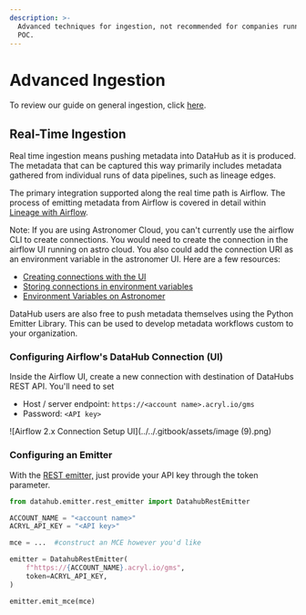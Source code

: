 ```yaml
---
description: >-
  Advanced techniques for ingestion, not recommended for companies running a
  POC.
---
```


# Advanced Ingestion

To review our guide on general ingestion, click [here](./#batch-ingestion).

## Real-Time Ingestion&#x20;

Real time ingestion means pushing metadata into DataHub as it is produced. The metadata that can be captured this way primarily includes metadata gathered from individual runs of data pipelines, such as lineage edges.&#x20;

The primary integration supported along the real time path is Airflow. The process of emitting metadata from Airflow is covered in detail within [Lineage with Airflow](https://datahubproject.io/docs/metadata-ingestion#lineage-with-airflow).&#x20;

Note: If you are using Astronomer Cloud, you can't currently use the airflow CLI to create connections. You would need to create the connection in the airflow UI running on astro cloud. You also could add the connection URI as an environment variable in the astronomer UI. Here are a few resources:

* [Creating connections with the UI](https://airflow.apache.org/docs/apache-airflow/stable/howto/connection.html#creating-a-connection-with-the-ui)
* [Storing connections in environment variables](https://airflow.apache.org/docs/apache-airflow/stable/howto/connection.html#storing-a-connection-in-environment-variables)
* [Environment Variables on Astronomer](https://www.astronomer.io/docs/cloud/stable/deploy/environment-variables)

DataHub users are also free to push metadata themselves using the Python Emitter Library. This can be used to develop metadata workflows custom to your organization.&#x20;

### Configuring Airflow's DataHub Connection (UI)&#x20;

Inside the Airflow UI, create a new connection with destination of DataHubs REST API. You'll need to set&#x20;

* Host / server endpoint: `https://<account name>.acryl.io/gms`
* Password: `<API key>`

![Airflow 2.x Connection Setup UI](../../.gitbook/assets/image (9).png)

### Configuring an Emitter

With the [REST emitter,](https://datahubproject.io/docs/metadata-ingestion#using-as-a-library) just provide your API key through the token parameter.

```python
from datahub.emitter.rest_emitter import DatahubRestEmitter

ACCOUNT_NAME = "<account name>"
ACRYL_API_KEY = "<API key>"

mce = ...  #construct an MCE however you'd like

emitter = DatahubRestEmitter(
    f"https://{ACCOUNT_NAME}.acryl.io/gms",
    token=ACRYL_API_KEY,
)

emitter.emit_mce(mce)
```
